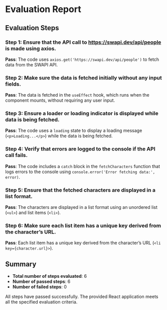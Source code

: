 # Evaluation Report

## Evaluation Steps

### Step 1: Ensure that the API call to https://swapi.dev/api/people is made using axios.
**Pass**: The code uses `axios.get('https://swapi.dev/api/people')` to fetch data from the SWAPI API.

### Step 2: Make sure the data is fetched initially without any input fields.
**Pass**: The data is fetched in the `useEffect` hook, which runs when the component mounts, without requiring any user input.

### Step 3: Ensure a loader or loading indicator is displayed while data is being fetched.
**Pass**: The code uses a `loading` state to display a loading message (`<p>Loading...</p>`) while the data is being fetched.

### Step 4: Verify that errors are logged to the console if the API call fails.
**Pass**: The code includes a `catch` block in the `fetchCharacters` function that logs errors to the console using `console.error('Error fetching data:', error)`.

### Step 5: Ensure that the fetched characters are displayed in a list format.
**Pass**: The characters are displayed in a list format using an unordered list (`<ul>`) and list items (`<li>`).

### Step 6: Make sure each list item has a unique key derived from the character’s URL.
**Pass**: Each list item has a unique key derived from the character’s URL (`<li key={character.url}>`).

## Summary

- **Total number of steps evaluated**: 6
- **Number of passed steps**: 6
- **Number of failed steps**: 0

All steps have passed successfully. The provided React application meets all the specified evaluation criteria.